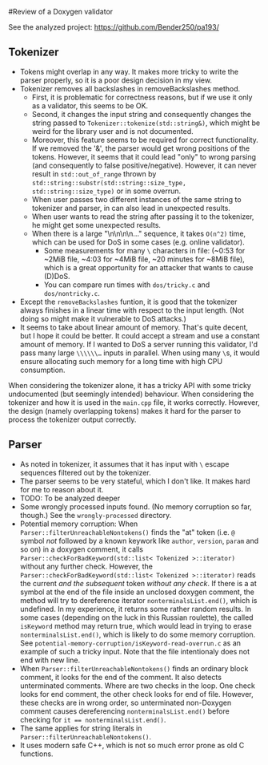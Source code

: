 #Review of a Doxygen validator

See the analyzed project: https://github.com/Bender250/pa193/

## Tokenizer
* Tokens might overlap in any way. It makes more tricky to write the parser properly, so it is a poor design decision in my view.
* Tokenizer removes all backslashes in removeBackslashes method.
	* First, it is problematic for correctness reasons, but if we use it only as a validator, this seems to be OK.
	* Second, it changes the input string and consequently changes the string passed to `Tokenizer::tokenize(std::string&)`, which might be weird for the library user and is not documented.
	* Moreover, this feature seems to be required for correct functionality. If we removed the '&', the parser would get wrong positions of the tokens. However, it seems that it could lead "only" to wrong parsing (and consequently to false positive/negative). However, it can never result in `std::out_of_range` thrown by `std::string::substr(std::string::size_type, std::string::size_type)` or in some overrun.
	* When user passes two different instances of the same string to tokenizer and parser, in can also lead in unexpected results.
	* When user wants to read the string after passing it to the tokenizer, he might get some unexpected results.
	* When there is a large "\n\n\n\n..." sequence, it takes `O(n^2)` time, which can be used for DoS in some cases (e.g. online validator).
		* Some measurements for many `\` characters in file: (~0:53 for ~2MiB file, ~4:03 for ~4MiB file, ~20 minutes for ~8MiB file), which is a great opportunity for an attacker that wants to cause (D)DoS.
		* You can compare run times with `dos/tricky.c` and `dos/nontricky.c`.
* Except the `removeBackslashes` funtion, it is good that the tokenizer always finishes in a linear time with respect to the input length. (Not doing so might make it vulnerable to DoS attacks.)
* It seems to take about linear amount of memory. That's quite decent, but I hope it could be better. It could accept a stream and use a constant amount of memory. If I wanted to DoS a server running this validator, I'd pass many large `\\\\\\…` inputs in parallel. When using many `\`s, it would ensure allocating such memory for a long time with high CPU consumption.

When considering the tokenizer alone, it has a tricky API with some tricky undocumented (but seemingly intended) behaviour. When considering the tokenizer and how it is used in the `main.cpp` file, it works correctly. However, the design (namely overlapping tokens) makes it hard for the parser to process the tokenizer output correctly.

## Parser
* As noted in tokenizer, it assumes that it has input with `\` escape sequences filtered out by the tokenizer.
* The parser seems to be very stateful, which I don't like. It makes hard for me to reason about it.
* TODO: To be analyzed deeper
* Some wrongly processed inputs found. (No memory corruption so far, though.) See the `wrongly-processed` directory.
* Potential memory corruption: When `Parser::filterUnreachableNontokens()` finds the "at" token (i.e. `@` symbol _not_ followed by a known keywork like `author`, `version`, `param` and so on) in a doxygen comment, it calls `Parser::checkForBadKeyword(std::list< Tokenized >::iterator)` without any further check. However, the `Parser::checkForBadKeyword(std::list< Tokenized >::iterator)` reads the current _and the subsequent_ token _without any check_. If there is a at symbol at the end of the file  inside an unclosed doxygen comment, the method will try to dereference iterator `nonterminalsList.end()`, which is undefined. In my experience, it returns some rather random results. In some cases (depending on the luck in this Russian roulette), the called `isKeyword` method may return true, which would lead in trying to erase `nonterminalsList.end()`, which is likely to do some memory corruption. See `potential-memory-corruption/isKeyword-read-overrun.c` as an example of such a tricky input. Note that the file intentionaly does not end with new line.
* When `Parser::filterUnreachableNontokens()` finds an ordinary block comment, it looks for the end of the comment. It also detects unterminated comments. Where are two checks in the loop. One check looks for end comment, the other check looks for end of file. However, these checks are in wrong order, so unterminated non-Doxygen comment causes dereferencing `nonterminalsList.end()` before checking for `it == nonterminalsList.end()`.
* The same applies for string literals in `Parser::filterUnreachableNontokens()`.
* It uses modern safe C++, which is not so much error prone as old C functions.
